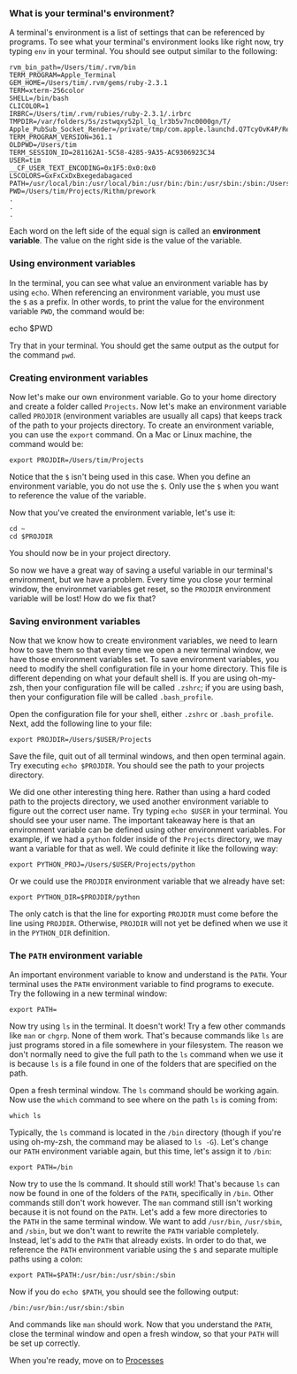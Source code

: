 ### What is your terminal's environment?

A terminal's environment is a list of settings that can be referenced by programs. To see what your terminal's environment looks like right now, try typing `env` in your terminal. You should see output similar to the following:
```
rvm_bin_path=/Users/tim/.rvm/bin
TERM_PROGRAM=Apple_Terminal
GEM_HOME=/Users/tim/.rvm/gems/ruby-2.3.1
TERM=xterm-256color
SHELL=/bin/bash
CLICOLOR=1
IRBRC=/Users/tim/.rvm/rubies/ruby-2.3.1/.irbrc
TMPDIR=/var/folders/5s/zstwqxy52pl_lq_lr3b5v7nc0000gn/T/
Apple_PubSub_Socket_Render=/private/tmp/com.apple.launchd.Q7TcyOvK4P/Render
TERM_PROGRAM_VERSION=361.1
OLDPWD=/Users/tim
TERM_SESSION_ID=281162A1-5C58-4285-9A35-AC9306923C34
USER=tim
__CF_USER_TEXT_ENCODING=0x1F5:0x0:0x0
LSCOLORS=GxFxCxDxBxegedabagaced
PATH=/usr/local/bin:/usr/local/bin:/usr/bin:/bin:/usr/sbin:/sbin:/Users/tim/.rvm/bin
PWD=/Users/tim/Projects/Rithm/prework
.
.
.
```
Each word on the left side of the equal sign is called an **environment variable**. The value on the right side is the value of the variable.

### Using environment variables

In the terminal, you can see what value an environment variable has by using `echo`. When referencing an environment variable, you must use the `$` as a prefix. In other words, to print the value for the environment variable `PWD`, the command would be:

echo $PWD

Try that in your terminal. You should get the same output as the output for the command `pwd`.

### Creating environment variables

Now let's make our own environment variable. Go to your home directory and create a folder called `Projects`. Now let's make an environment variable called `PROJDIR` (environment variables are usually all caps) that keeps track of the path to your projects directory. To create an environment variable, you can use the `export` command. On a Mac or Linux machine, the command would be:

```
export PROJDIR=/Users/tim/Projects
```

Notice that the `$` isn't being used in this case. When you define an environment variable, you do not use the `$`. Only use the `$` when you want to reference the value of the variable.

Now that you've created the environment variable, let's use it:
```
cd ~
cd $PROJDIR
```

You should now be in your project directory.

So now we have a great way of saving a useful variable in our terminal's environment, but we have a problem. Every time you close your terminal window, the environmet variables get reset, so the `PROJDIR` environment variable will be lost! How do we fix that?

### Saving environment variables

Now that we know how to create environment variables, we need to learn how to save them so that every time we open a new terminal window, we have those environment variables set. To save environment variables, you need to modify the shell configuration file in your home directory. This file is different depending on what your default shell is. If you are using oh-my-zsh, then your configuration file will be called `.zshrc`; if you are using bash, then your configuration file will be called `.bash_profile`.

Open the configuration file for your shell, either `.zshrc` or `.bash_profile`. Next, add the following line to your file:

```
export PROJDIR=/Users/$USER/Projects
```

Save the file, quit out of all terminal windows, and then open terminal again. Try executing `echo $PROJDIR`. You should see the path to your projects directory.

We did one other interesting thing here. Rather than using a hard coded path to the projects directory, we used another environment variable to figure out the correct user name. Try typing `echo $USER` in your terminal. You should see your user name. The important takeaway here is that an environment variable can be defined using other environment variables. For example, if we had a `python` folder inside of the `Projects` directory, we may want a variable for that as well. We could definite it like the following way:

```
export PYTHON_PROJ=/Users/$USER/Projects/python
```

Or we could use the `PROJDIR` environment variable that we already have set:

```
export PYTHON_DIR=$PROJDIR/python
```

The only catch is that the line for exporting `PROJDIR` must come before the line using `PROJDIR`. Otherwise, `PROJDIR` will not yet be defined when we use it in the `PYTHON_DIR` definition.

### The `PATH` environment variable

An important environment variable to know and understand is the `PATH`. Your terminal uses the `PATH` environment variable to find programs to execute. Try the following in a new terminal window:

```
export PATH=
```

Now try using `ls` in the terminal. It doesn't work! Try a few other commands like `man` or `chgrp`. None of them work. That's because commands like `ls` are just programs stored in a file somewhere in your filesystem. The reason we don't normally need to give the full path to the `ls` command when we use it is because `ls` is a file found in one of the folders that are specified on the path.

Open a fresh terminal window. The `ls` command should be working again. Now use the `which` command to see where on the path `ls` is coming from:

```
which ls
```

Typically, the `ls` command is located in the `/bin` directory (though if you're using oh-my-zsh, the command may be aliased to `ls -G`). Let's change our `PATH` environment variable again, but this time, let's assign it to `/bin`:

```
export PATH=/bin
```

Now try to use the ls command. It should still work! That's because `ls` can now be found in one of the folders of the `PATH`, specifically in `/bin`. Other commands still don't work however. The `man` command still isn't working because it is not found on the `PATH`. Let's add a few more directories to the `PATH` in the same terminal window. We want to add `/usr/bin`, `/usr/sbin`, and `/sbin`, but we don't want to rewrite the `PATH` variable completely. Instead, let's add to the `PATH` that already exists. In order to do that, we reference the `PATH` environment variable using the `$` and separate multiple paths using a colon:

```
export PATH=$PATH:/usr/bin:/usr/sbin:/sbin
```

Now if you do `echo $PATH`, you should see the following output:

```
/bin:/usr/bin:/usr/sbin:/sbin
```

And commands like `man` should work. Now that you understand the `PATH`, close the terminal window and open a fresh window, so that your `PATH` will be set up correctly.

When you're ready, move on to [Processes](https://www.rithmschool.com/courses/terminal/terminal-process)